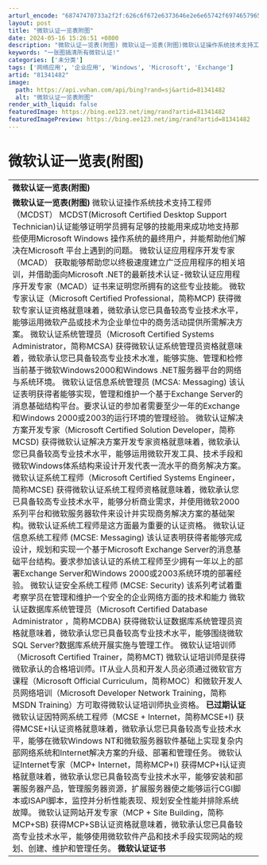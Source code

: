 ```yaml
---
arturl_encode: "68747470733a2f2f:626c6f672e6373646e2e6e65742f69746579655f3230393534:2f61727469636c652f64657461696c732f3831333431343832"
layout: post
title: "微软认证一览表附图"
date: 2024-05-16 15:26:51 +0800
description: "微软认证一览表(附图) 微软认证一览表(附图)微软认证操作系统技术支持工程师（MCDST）MCDST"
keywords: "一张图搞清所有微软认证!"
categories: ['未分类']
tags: ['网络应用', '企业应用', 'Windows', 'Microsoft', 'Exchange']
artid: "81341482"
image:
  path: https://api.vvhan.com/api/bing?rand=sj&artid=81341482
  alt: "微软认证一览表附图"
render_with_liquid: false
featuredImage: https://bing.ee123.net/img/rand?artid=81341482
featuredImagePreview: https://bing.ee123.net/img/rand?artid=81341482
---
```


# 微软认证一览表(附图)

|  |  |
| --- | --- |
| **微软认证一览表(附图)** | |
| **微软认证一览表(附图)** 微软认证操作系统技术支持工程师（MCDST）   MCDST(Microsoft Certified Desktop Support Technician)认证能够证明学员拥有足够的技能用来成功地支持那些使用Microsoft Windows 操作系统的最终用户，并能帮助他们解决在Microsoft 平台上遇到的问题。      微软认证应用程序开发专家（MCAD）   获取能够帮助您以终极速度建立广泛应用程序的相关培训，并借助面向Microsoft .NET的最新技术认证-微软认证应用程序开发专家（MCAD）证书来证明您所拥有的这些专业技能。  微软专家认证（Microsoft Certified Professional，简称MCP)   获得微软专家认证资格就意味着，微软承认您已具备较高专业技术水平，能够运用微软产品或技术为企业单位中的商务活动提供所需解决方案。  微软认证系统管理员（Microsoft Certified Systems Administrator，简称MCSA)   获得微软认证系统管理员资格就意味着，微软承认您已具备较高专业技术水准，能够实施、管理和检修当前基于微软Windows2000和Windows .NET服务器平台的网络与系统环境。  微软认证信息系统管理员 (MCSA: Messaging)   该认证表明获得者能够实现，管理和维护一个基于Exchange Server的消息基础结构平台。要求认证的参加者需要至少一年的Exchange 和Windows 2000或2003的运行环境的管理经验。  微软认证解决方案开发专家（Microsoft Certified Solution Developer，简称MCSD)   获得微软认证解决方案开发专家资格就意味着，微软承认您已具备较高专业技术水平，能够运用微软开发工具、技术手段和微软Windows体系结构来设计开发代表一流水平的商务解决方案。  微软认证系统工程师（Microsoft Certified Systems Engineer，简称MCSE)   获得微软认证系统工程师资格就意味着，微软承认您已具备较高专业技术水平，能够分析商业需求，并使用微软2000系列平台和微软服务器软件来设计并实现商务解决方案的基础架构。微软认证系统工程师是这方面最为重要的认证资格。  微软认证信息系统工程师 (MCSE: Messaging)   该认证表明获得者能够完成设计，规划和实现一个基于Microsoft Exchange Server的消息基础平台结构。要求参加该认证的系统工程师至少拥有一年以上的部署Exchange Server和Windows 2000或2003系统环境的部署经验。  微软认证安全系统工程师 (MCSE: Security)   该系列考试着重考察学员在管理和维护一个安全的企业网络方面的技术和能力  微软认证数据库系统管理员（Microsoft Certified Database Administrator ，简称MCDBA)   获得微软认证数据库系统管理员资格就意味着，微软承认您已具备较高专业技术水平，能够围绕微软SQL Server?数据库系统开展实施与管理工作。  微软认证培训师（Microsoft Certified Trainer，简称MCT)   微软认证培训师是获得微软承认的合格培训师。IT从业人员和开发人员必须通过微软官方课程（Microsoft Official Curriculum，简称MOC）和微软开发人员网络培训（Microsoft Developer Network Training，简称MSDN Training）方可取得微软认证培训师执业资格。  **已过期认证**  微软认证因特网系统工程师（MCSE + Internet，简称MCSE+I)   获得MCSE+I认证资格就意味着，微软承认您已具备较高专业技术水平，能够在微软Windows NT和微软服务器软件基础上实现复杂内部网络系统和Internet解决方案的升级、部署和管理任务。  微软认证Internet专家（MCP+ Internet，简称MCP+I)   获得MCP+I认证资格就意味着，微软承认您已具备较高专业技术水平，能够安装和部署服务器产品，管理服务器资源，扩展服务器使之能够运行CGI脚本或ISAPI脚本，监控并分析性能表现、规划安全性能并排除系统故障。  微软认证网站开发专家（MCP + Site Building，简称MCP+SB)   获得MCP+SB认证资格就意味着，微软承认您已具备较高专业技术水平，能够使用微软软件产品和技术手段实现网站的规划、创建、维护和管理任务。     **微软认证证书**   |  |  | | --- | --- | |  |  | | MCP   微软认证专家 | MCDBA   微软认证数据库管理员 | |  |  | | MCSA 2000   微软认证系统管理员 (Windows 2000) | MCSE 2000   微软认证系统工程师 (Windows 2000) | |  |  | | MCSA 2003   微软认证系统管理员 (Windows 2003) | MCSE 2003   微软认证系统工程师 (Windows 2003) | |  |  | | MCAD   微软认证应用程序开发专家 | MCSD   微软认证解决方案开发专家 | | |
